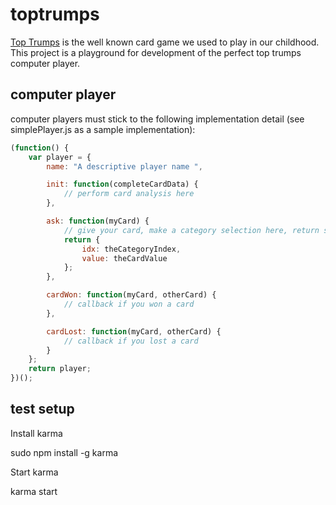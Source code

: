 toptrumps
=========

[Top Trumps](http://en.wikipedia.org/wiki/Top_Trumps) is the well known card game we used to play in our childhood. This project is a playground for development of the perfect top trumps computer player. 

computer player
---------------

computer players must stick to the following implementation detail (see simplePlayer.js as a sample implementation):

```javascript
(function() {
    var player = {
        name: "A descriptive player name ",

        init: function(completeCardData) {
            // perform card analysis here
        },

        ask: function(myCard) {
            // give your card, make a category selection here, return selected index and value
            return {
                idx: theCategoryIndex,
                value: theCardValue
            };
        },

        cardWon: function(myCard, otherCard) {
            // callback if you won a card
        },

        cardLost: function(myCard, otherCard) {
            // callback if you lost a card
        }
    };
    return player;
})();
```

test setup
----------

Install karma

 sudo npm install -g karma

Start karma

 karma start
